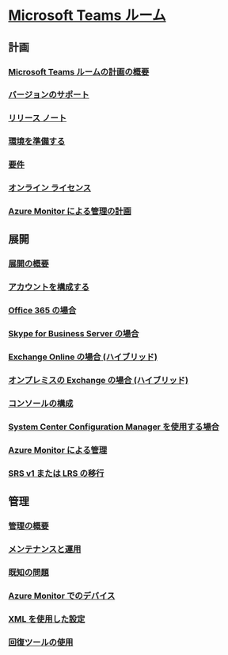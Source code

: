 # [Microsoft Teams ルーム](index.md)
## 計画
### [Microsoft Teams ルームの計画の概要](skype-room-systems-v2-0.md)
### [バージョンのサポート](srs2-lifecycle-support.md)
### [リリース ノート](srs2-release-note.md)
### [環境を準備する](srs-v2-prep.md)
### [要件](requirements.md)
### [オンライン ライセンス](skype-room-systems-v2.md)
### [Azure Monitor による管理の計画](azure-monitor-plan.md)

## 展開
### [展開の概要](room-systems-v2.md)
### [アカウントを構成する](room-systems-v2-configure-accounts.md)
### [Office 365 の場合](with-office-365.md)
### [Skype for Business Server の場合](with-skype-for-business-server-2015.md)
### [Exchange Online の場合 (ハイブリッド)](with-exchange-online.md)
### [オンプレミスの Exchange の場合 (ハイブリッド)](with-exchange-on-premises.md)
### [コンソールの構成](console.md)
### [System Center Configuration Manager を使用する場合](room-systems-scale.md)
### [Azure Monitor による管理](azure-monitor-deploy.md)
### [SRS v1 または LRS の移行](lrs-migration.md)

## 管理
### [管理の概要](skype-room-systems-v2.md)
### [メンテナンスと運用](room-systems-v2-operations.md)
### [既知の問題](known-issues.md)
### [Azure Monitor でのデバイス](azure-monitor-manage.md)
### [XML を使用した設定](xml-config-file.md)
### [回復ツールの使用](recovery-tool.md)


